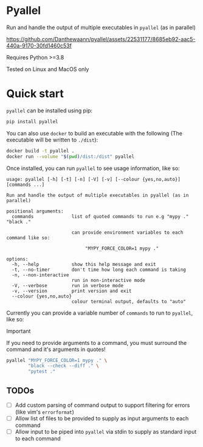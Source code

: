 # Pyallel

Run and handle the output of multiple executables in `pyallel` (as in parallel)

https://github.com/Danthewaann/pyallel/assets/22531177/8685eb92-aac5-440a-9170-30fd1460c53f

Requires Python >=3.8

Tested on Linux and MacOS only

# Quick start

`pyallel` can be installed using pip:

```bash
pip install pyallel
```

You can also use `docker` to build an executable with the following (The executable will be written to `./dist`):

```bash
docker build -t pyallel .
docker run --volume "$(pwd)/dist:/dist" pyallel
```

Once installed, you can run `pyallel` to see usage information, like so:

```
usage: pyallel [-h] [-t] [-n] [-V] [-v] [--colour {yes,no,auto}] [commands ...]

Run and handle the output of multiple executables in pyallel (as in parallel)

positional arguments:
  commands              list of quoted commands to run e.g "mypy ." "black ."

                        can provide environment variables to each command like so:

                             "MYPY_FORCE_COLOR=1 mypy ."

options:
  -h, --help            show this help message and exit
  -t, --no-timer        don't time how long each command is taking
  -n, --non-interactive
                        run in non-interactive mode
  -V, --verbose         run in verbose mode
  -v, --version         print version and exit
  --colour {yes,no,auto}
                        colour terminal output, defaults to "auto"
```

Currently you can provide a variable number of `commands` to run to `pyallel`, like so:

> [!IMPORTANT]
> If you need to provide arguments to a command, you must surround the command and it's arguments in quotes!

```bash
pyallel "MYPY_FORCE_COLOR=1 mypy ." \
        "black --check --diff ." \
        "pytest ."
```

## TODOs

- [ ] Add custom parsing of command output to support filtering for errors (like vim's
      `errorformat`)
- [ ] Allow list of files to be provided to supply as input arguments to each command
- [ ] Allow input to be piped into `pyallel` via stdin to supply as standard input to each
      command
